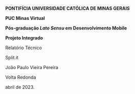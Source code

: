 <a name="_heading=h.gjdgxs"></a>**PONTIFÍCIA UNIVERSIDADE CATÓLICA DE MINAS GERAIS**

**PUC Minas Virtual**

**Pós-graduação *Lato Sensu* em Desenvolvimento Mobile**





**Projeto Integrado**

Relatório Técnico

Split.it



<a name="_heading=h.30j0zll"></a>João Paulo Vieira Pereira




Volta Redonda

abril de 2023.